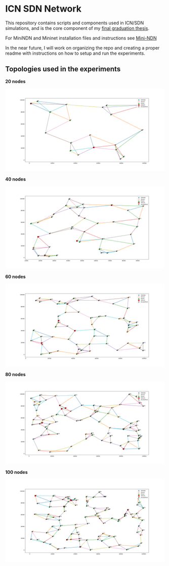 # ICN SDN Network

This repository contains scripts and components used in ICN/SDN simulations, and is the core component of my [final graduation thesis](https://lume.ufrgs.br/handle/10183/223942).

For MiniNDN and Mininet installation files and instructions see [Mini-NDN](https://github.com/named-data/mini-ndn)

In the near future, I will work on organizing the repo and creating a proper readme with instructions on how to setup and run the experiments.

## Topologies used in the experiments

**20 nodes**

![topo20](./topologies/experiment/img/wifi-topo20.svg)

**40 nodes**

![topo40](./topologies/experiment/img/wifi-topo40.svg)

**60 nodes**

![topo60](./topologies/experiment/img/wifi-topo60.svg)

**80 nodes**

![topo80](./topologies/experiment/img/wifi-topo80.svg)

**100 nodes**

![topo100](./topologies/experiment/img/wifi-topo100.svg)
